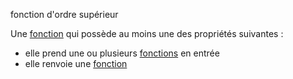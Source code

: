

fonction d'ordre supérieur

Une [fonction](app://obsidian.md/programmation.fonction) qui possède au moins une des propriétés suivantes :

- elle prend une ou plusieurs [fonctions](app://obsidian.md/programmation.fonction) en entrée
- elle renvoie une [fonction](app://obsidian.md/programmation.fonction)
